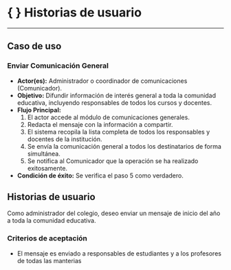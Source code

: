 # { } Historias de usuario
---

## Caso de uso

### Enviar Comunicación General

- **Actor(es):** Administrador o coordinador de comunicaciones (Comunicador).  
- **Objetivo:** Difundir información de interés general a toda la comunidad educativa, incluyendo responsables de todos los cursos y docentes.  
- **Flujo Principal:**
  1. El actor accede al módulo de comunicaciones generales.
  2. Redacta el mensaje con la información a compartir.
  3. El sistema recopila la lista completa de todos los responsables y docentes de la institución.
  4. Se envía la comunicación general a todos los destinatarios de forma simultánea.
  5. Se notifica al Comunicador que la operación se ha realizado exitosamente.  
- **Condición de éxito:** Se verifica el paso 5 como verdadero.

## Historias de usuario

Como administrador del colegio, deseo enviar un mensaje de inicio del año a toda la comunidad educativa.

### Criterios de aceptación
  - El mensaje es enviado a responsables de estudiantes y a los profesores de todas las manterias

